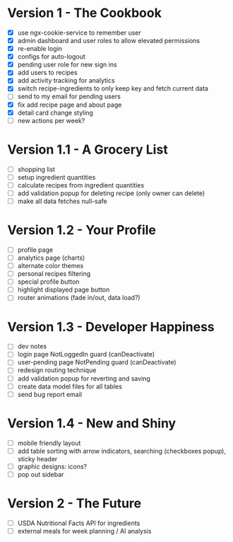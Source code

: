 # Version 1 - The Cookbook
- [x] use ngx-cookie-service to remember user
- [x] admin dashboard and user roles to allow elevated permissions
- [x] re-enable login
- [x] configs for auto-logout
- [x] pending user role for new sign ins
- [x] add users to recipes
- [x] add activity tracking for analytics
- [x] switch recipe-ingredients to only keep key and fetch current data
- [ ] send to my email for pending users
- [x] fix add recipe page and about page
- [x] detail card change styling
- [ ] new actions per week?

# Version 1.1 - A Grocery List
- [ ] shopping list
- [ ] setup ingredient quantities
- [ ] calculate recipes from ingredient quantities
- [ ] add validation popup for deleting recipe (only owner can delete)
- [ ] make all data fetches null-safe

# Version 1.2 - Your Profile
- [ ] profile page
- [ ] analytics page (charts)
- [ ] alternate color themes
- [ ] personal recipes filtering
- [ ] special profile button
- [ ] highlight displayed page button
- [ ] router animations (fade in/out, data load?)

# Version 1.3 - Developer Happiness
- [ ] dev notes
- [ ] login page NotLoggedIn guard (canDeactivate)
- [ ] user-pending page NotPending guard (canDeactivate)
- [ ] redesign routing technique
- [ ] add validation popup for reverting and saving
- [ ] create data model files for all tables
- [ ] send bug report email

# Version 1.4 - New and Shiny
- [ ] mobile friendly layout
- [ ] add table sorting with arrow indicators, searching (checkboxes popup), sticky header
- [ ] graphic designs: icons?
- [ ] pop out sidebar

# Version 2 - The Future
- [ ] USDA Nutritional Facts API for ingredients
- [ ] external meals for week planning / AI analysis
